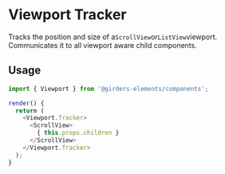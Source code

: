 # Viewport Tracker

Tracks the position and size of a`ScrollView`or`ListView`viewport. Communicates it to all viewport aware child components.

## Usage

```js
import { Viewport } from '@girders-elements/components';

render() {
  return (
    <Viewport.Tracker>
      <ScrollView>
        { this.props.children }
      </ScrollView>
    </Viewport.Tracker>
  );
}
```



